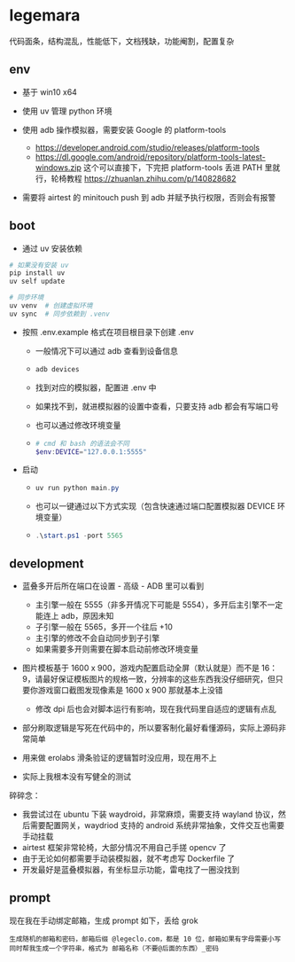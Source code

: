 # legemara

代码面条，结构混乱，性能低下，文档残缺，功能阉割，配置复杂

## env

- 基于 win10 x64

- 使用 uv 管理 python 环境
- 使用 adb 操作模拟器，需要安装 Google 的 platform-tools
  - https://developer.android.com/studio/releases/platform-tools
  - https://dl.google.com/android/repository/platform-tools-latest-windows.zip 这个可以直接下，下完把 platform-tools 丢进 PATH 里就行，轮椅教程 https://zhuanlan.zhihu.com/p/140828682

- 需要将 airtest 的 minitouch push 到 adb 并赋予执行权限，否则会有报警

## boot

- 通过 uv 安装依赖

```powershell
# 如果没有安装 uv
pip install uv
uv self update

# 同步环境
uv venv  # 创建虚拟环境
uv sync  # 同步依赖到 .venv
```

- 按照 .env.example 格式在项目根目录下创建 .env

  - 一般情况下可以通过 adb 查看到设备信息

  - ```powershell
    adb devices
    ```

  - 找到对应的模拟器，配置进 .env 中

  - 如果找不到，就进模拟器的设置中查看，只要支持 adb 都会有写端口号

  - 也可以通过修改环境变量

  - ```powershell
    # cmd 和 bash 的语法会不同
    $env:DEVICE="127.0.0.1:5555"
    ```

- 启动

  - ```powershell
    uv run python main.py
    ```

  - 也可以一键通过以下方式实现（包含快速通过端口配置模拟器 DEVICE 环境变量）

  - ```powershell
    .\start.ps1 -port 5565
    ```

## development

- 蓝叠多开后所在端口在设置 - 高级 - ADB 里可以看到
  - 主引擎一般在 5555（非多开情况下可能是 5554），多开后主引擎不一定能连上 adb，原因未知
  - 子引擎一般在 5565，多开一个往后 +10
  - 主引擎的修改不会自动同步到子引擎
  - 如果需要多开则需要在脚本启动前修改环境变量
- 图片模板基于 1600 x 900，游戏内配置启动全屏（默认就是）而不是 16：9，请最好保证模板图片的规格一致，分辨率的这些东西我没仔细研究，但只要你游戏窗口截图发现像素是 1600 x 900 那就基本上没错
  - 修改 dpi 后也会对脚本运行有影响，现在我代码里自适应的逻辑有点乱

- 部分刷取逻辑是写死在代码中的，所以要客制化最好看懂源码，实际上源码非常简单
- 用来做 erolabs 滑条验证的逻辑暂时没应用，现在用不上
- 实际上我根本没有写健全的测试

碎碎念：

- 我尝试过在 ubuntu 下装 waydroid，非常麻烦，需要支持 wayland 协议，然后需要配置网关，waydriod 支持的 android 系统非常抽象，文件交互也需要手动挂载
- airtest 框架非常轮椅，大部分情况不用自己手搓 opencv 了
- 由于无论如何都需要手动装模拟器，就不考虑写 Dockerfile 了
- 开发最好是蓝叠模拟器，有坐标显示功能，雷电找了一圈没找到

## prompt

现在我在手动绑定邮箱，生成 prompt 如下，丢给 grok

```
生成随机的邮箱和密码，邮箱后缀 @legeclo.com，都是 10 位，邮箱如果有字母需要小写
同时帮我生成一个字符串，格式为 邮箱名称（不要@后面的东西）_密码
```